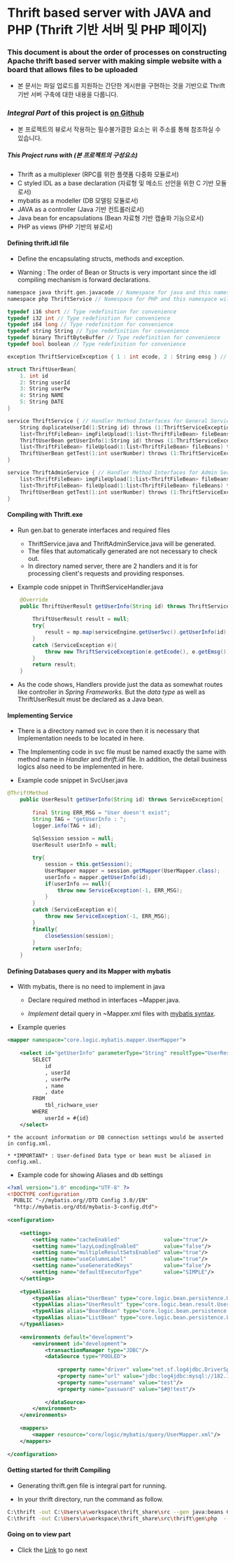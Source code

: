 # Thrift based server with JAVA and PHP (Thrift 기반 서버 및 PHP 페이지)

### This document is about the order of processes on constructing Apache thrift based server with making simple website with a board that allows files to be uploaded

- 본 문서는 파일 업로드를 지원하는 간단한 게시판을 구현하는 것을 기반으로 Thrift 기반 서버 구축에 대한 내용을 다룹니다.

### *Integral Part* of this project is [on Github](https://github.com/yjham2002/Thrift_tutorial_PHP)

- 본 프로젝트의 뷰로서 작용하는 필수불가결한 요소는 위 주소를 통해 참조하실 수 있습니다.

##### This Project runs with (본 프로젝트의 구성요소)

- Thrift as a multiplexer (RPC를 위한 플랫폼 다중화 모듈로서)
- C styled IDL as a base declaration (자료형 및 메소드 선언을 위한 C 기반 모듈로서)
- mybatis as a modeller (DB 모델링 모듈로서)
- JAVA as a controller (Java 기반 컨트롤러로서)
- Java bean for encapsulations (Bean 자료형 기반 캡슐화 기능으로서)
- PHP as views (PHP 기반의 뷰로서)

#### Defining thrift.idl file

- Define the encapsulating structs, methods and exception.

- Warning : The order of Bean or Structs is very important since the idl compiling mechanism is forward declarations.

```c
namespace java thrift.gen.javacode // Namespace for java and this namespace will be the package
namespace php ThriftService // Namespace for PHP and this namespace will be the directory of PHP

typedef i16 short // Type redefinition for convenience
typedef i32 int // Type redefinition for convenience
typedef i64 long // Type redefinition for convenience
typedef string String // Type redefinition for convenience
typedef binary ThriftByteBuffer // Type redefinition for convenience
typedef bool boolean // Type redefinition for convenience

exception ThriftServiceException { 1 : int ecode, 2 : String emsg } // Exception definition

struct ThriftUserBean{
	1. int id
	2: String userId
	3: String userPw
	4: String NAME
	5: String DATE
} 

service ThriftService { // Handler Method Interfaces for General Service
	String duplicateUserId(1:String id) throws (1:ThriftServiceException se);
	list<ThriftFileBean> imgFileUpload(1:list<ThriftFileBean> fileBeans) throws (1:ThriftServiceException se); 
	ThriftUserBean getUserInfo(1:String id) throws (1:ThriftServiceException se);
	list<ThriftFileBean> fileUpload(1:list<ThriftFileBean> fileBeans) throws (1:ThriftServiceException se); 
	ThriftUserBean getTest(1:int userNumber) throws (1:ThriftServiceException se);
}

service ThriftAdminService { // Handler Method Interfaces for Admin Service
	list<ThriftFileBean> imgFileUpload(1:list<ThriftFileBean> fileBeans) throws (1:ThriftServiceException se)  ; 
	list<ThriftFileBean> fileUpload(1:list<ThriftFileBean> fileBeans) throws (1:ThriftServiceException se)  ; 
	ThriftUserBean getTest(1:int userNumber) throws (1:ThriftServiceException se)  ; 
} 
```
#### Compiling with Thrift.exe

- Run gen.bat to generate interfaces and required files

    * ThriftService.java and ThriftAdminService.java will be generated.
    * The files that automatically generated are not necessary to check out.
    * In directory named server, there are 2 handlers and it is for processing client's requests and providing responses.

- Example code snippet in ThriftServiceHandler.java
```java
	@Override
	public ThriftUserResult getUserInfo(String id) throws ThriftServiceException, TException{
		
		ThriftUserResult result = null;
		try{
			result = mp.map(serviceEngine.getUserSvc().getUserInfo(id), ThriftUserResult.class);
		}
		catch (ServiceException e){
			throw new ThriftServiceException(e.getEcode(), e.getEmsg());
		}
		return result;
	}
```
- As the code shows, Handlers provide just the data as somewhat routes like controller in *Spring Frameworks*. But the *data type* as well as ThriftUserResult must be declared as a Java bean.

#### Implementing Service

- There is a directory named svc in core then it is necessary that Implementation needs to be located in here.

- The Implementing code in svc file must be named exactly the same with method name in *Handler* and *thrift.idl* file. In addition, the detail business logics also need to be implemented in here.

- Example code snippet in SvcUser.java
```java
@ThriftMethod
	public UserResult getUserInfo(String id) throws ServiceException{
		
		final String ERR_MSG = "User doesn't exist";
		String TAG = "getUserInfo : ";
		logger.info(TAG + id);
		
		SqlSession session = null;
		UserResult userInfo = null;

		try{
			session = this.getSession();
			UserMapper mapper = session.getMapper(UserMapper.class);
			userInfo = mapper.getUserInfo(id);
			if(userInfo == null){
				throw new ServiceException(-1, ERR_MSG);
			}
		}
		catch (ServiceException e){
			throw new ServiceException(-1, ERR_MSG);
		}
		finally{
			closeSession(session);
		}
		return userInfo;
	}
```

#### Defining Databases query and its Mapper with mybatis

- With mybatis, there is no need to implement in java

	* Declare required method in interfaces ~Mapper.java.

	* *Implement* detail query in ~Mapper.xml files with [mybatis syntax](http://www.mybatis.org/mybatis-3/ko/sqlmap-xml.html).

- Example queries
```xml
<mapper namespace="core.logic.mybatis.mapper.UserMapper">
    
    <select id="getUserInfo" parameterType="String" resultType="UserResult">
        SELECT 
        	id
        	, userId
        	, userPw
        	, name
        	, date
        FROM
        	tbl_richware_user
        WHERE
        	userId = #{id}
    </select>
```
	* the account information or DB connection settings would be asserted in config.xml.

	* *IMPORTANT* : User-defined Data type or bean must be aliased in config.xml.

- Example code for showing Aliases and db settings
```xml
<?xml version="1.0" encoding="UTF-8" ?>
<!DOCTYPE configuration
  PUBLIC "-//mybatis.org//DTD Config 3.0//EN"
  "http://mybatis.org/dtd/mybatis-3-config.dtd">
  
<configuration>
    
    <settings>  
        <setting name="cacheEnabled"              value="true"/>  
        <setting name="lazyLoadingEnabled"        value="false"/>  
        <setting name="multipleResultSetsEnabled" value="true"/>  
        <setting name="useColumnLabel"            value="true"/>  
        <setting name="useGeneratedKeys"          value="false"/>  
        <setting name="defaultExecutorType"       value="SIMPLE"/>  
    </settings>    
	
	<typeAliases>
		<typeAlias alias="UserBean" type="core.logic.bean.persistence.UserBean"/>
		<typeAlias alias="UserResult" type="core.logic.bean.result.UserResult"/>
		<typeAlias alias="BoardBean" type="core.logic.bean.persistence.BoardBean"/>
		<typeAlias alias="ListBean" type="core.logic.bean.persistence.ListBean"/>
	</typeAliases>
	    
	<environments default="development">
		<environment id="development">
			<transactionManager type="JDBC"/>
			<dataSource type="POOLED">
			    
				<property name="driver" value="net.sf.log4jdbc.DriverSpy"/>  
			    <property name="url" value="jdbc:log4jdbc:mysql://182.161.118.74:3306/test?useUnicode=yes&amp;characterEncoding=UTF-8"/>
			    <property name="username" value="test"/>  
			    <property name="password" value="$#@!test"/>
			     
			</dataSource>
		</environment>
	</environments>
	 
	<mappers>
		<mapper resource="core/logic/mybatis/query/UserMapper.xml"/>
	</mappers>
	
</configuration>
```

#### Getting started for thrift Compiling

- Generating thrift.gen file is integral part for running.

- In your thrift directory, run the command as follow.

```sh
C:\thrift -out C:\Users\a\workspace\thrift_share\src --gen java:beans C:\Users\a\workspace\thrift\src\tool\thrift\idl\thrift.idl
C:\thrift -out C:\Users\a\workspace\thrift_share\src\thrift\gen\php  --gen php:oop C:\Users\a\workspace\thrift\src\tool\thrift\idl\thrift.idl
```

#### Going on to view part

- Click the [Link](https://github.com/yjham2002/Thrift_tutorial_PHP) to go next
